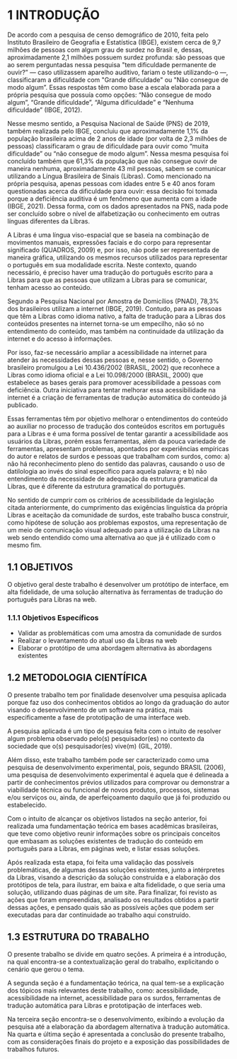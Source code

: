 # 1 INTRODUÇÃO

De acordo com a pesquisa de censo demográfico de 2010, feita pelo Instituto Brasileiro de Geografia e Estatística (IBGE), existem cerca de 9,7 milhões de pessoas com algum grau de surdez no Brasil e, dessas, aproximadamente 2,1 milhões possuem surdez profunda: são pessoas que ao serem perguntadas nessa pesquisa "tem dificuldade permanente de ouvir?” — caso utilizassem aparelho auditivo, fariam o teste utilizando-o —, classificaram a dificuldade com "Grande dificuldade" ou "Não consegue de modo algum”. Essas respostas têm como base a escala elaborada para a própria pesquisa que possuía como opções: “Não consegue de modo algum”, “Grande dificuldade”, “Alguma dificuldade” e “Nenhuma dificuldade” (IBGE, 2012).

Nesse mesmo sentido, a Pesquisa Nacional de Saúde (PNS) de 2019, também realizada pelo IBGE, concluiu que aproximadamente 1,1% da população brasileira acima de 2 anos de idade (por volta de 2,3 milhões de pessoas) classificaram o grau de dificuldade para ouvir como “muita dificuldade” ou “não consegue de modo algum”. Nessa mesma pesquisa foi concluído também que 61,3% da população que não consegue ouvir de maneira nenhuma, aproximadamente 43 mil pessoas, sabem se comunicar utilizando a Língua Brasileira de Sinais (Libras). Como mencionado na própria pesquisa, apenas pessoas com idades entre 5 e 40 anos foram questionadas acerca da dificuldade para ouvir: essa decisão foi tomada porque a deficiência auditiva é um fenômeno que aumenta com a idade (IBGE, 2021). Dessa forma, com os dados apresentados na PNS, nada pode ser concluído sobre o nível de alfabetização ou conhecimento em outras línguas diferentes da Libras.

A Libras é uma língua viso-espacial que se baseia na combinação de movimentos manuais, expressões faciais e do corpo para representar significado (QUADROS, 2009) e, por isso, não pode ser representada de maneira gráfica, utilizando os mesmos recursos utilizados para representar o português em sua modalidade escrita. Neste contexto, quando necessário, é preciso haver uma tradução do português escrito para a Libras para que as pessoas que utilizam a Libras para se comunicar, tenham acesso ao conteúdo.

Segundo a Pesquisa Nacional por Amostra de Domicílios (PNAD), 78,3% dos brasileiros utilizam a internet (IBGE, 2019). Contudo, para as pessoas que têm a Libras como idioma nativo, a falta de tradução para a Libras dos conteúdos presentes na internet torna-se um empecilho, não só no entendimento do conteúdo, mas também na continuidade da utilização da internet e do acesso à informações.

Por isso, faz-se necessário ampliar a acessibilidade na internet para atender às necessidades dessas pessoas e, nesse sentido, o Governo brasileiro promulgou a Lei 10.436/2002 (BRASIL, 2002) que reconhece a Libras como idioma oficial e a Lei 10.098/2000 (BRASIL, 2000) que estabelece as bases gerais para promover acessibilidade a pessoas com deficiência. Outra iniciativa para tentar melhorar essa acessibilidade na internet é a criação de ferramentas de tradução automática do conteúdo já publicado.

Essas ferramentas têm por objetivo melhorar o entendimentos do conteúdo ao auxiliar no processo de tradução dos conteúdos escritos em português para a Libras e é uma forma possível de tentar garantir a acessibilidade aos usuários da Libras, porém essas ferramentas, além da pouca variedade de ferramentas, apresentam problemas, apontados por experiências empíricas do autor e relatos de surdos e pessoas que trabalham com surdos, como: a) não há reconhecimento pleno do sentido das palavras, causando o uso de datilologia ao invés do sinal específico para aquela palavra; e b) não entendimento da necessidade de adequação da estrutura gramatical da Libras, que é diferente da estrutura gramatical do português.

No sentido de cumprir com os critérios de acessibilidade da legislação citada anteriormente, do cumprimento das exigências linguística da própria Libras e aceitação da comunidade de surdos, este trabalho busca construir, como hipótese de solução aos problemas expostos, uma representação de um meio de comunicação visual adequado para a utilização da Libras na web sendo entendido como uma alternativa ao que já é utilizado com o mesmo fim.

## 1.1 OBJETIVOS

O objetivo geral deste trabalho é desenvolver um protótipo de interface, em alta fidelidade, de uma solução alternativa às ferramentas de tradução do português para Libras na web.

### 1.1.1 Objetivos Específicos

- Validar as problemáticas com uma amostra da comunidade de surdos
- Realizar o levantamento do atual uso da Libras na web
- Elaborar o protótipo de uma abordagem alternativa às abordagens existentes

## 1.2 METODOLOGIA CIENTÍFICA

O presente trabalho tem por finalidade desenvolver uma pesquisa aplicada porque faz uso dos conhecimentos obtidos ao longo da graduação do autor visando o desenvolvimento de um software na prática, mais especificamente a fase de prototipação de uma interface web.

A pesquisa aplicada é um tipo de pesquisa feita com o intuito de resolver algum problema observado pelo(s) pesquisador(es) no contexto da sociedade que o(s) pesquisador(es) vive(m) (GIL, 2019).

Além disso, este trabalho também pode ser caracterizado como uma pesquisa de desenvolvimento experimental, pois, segundo BRASIL (2006), uma pesquisa de desenvolvimento experimental é aquela que é delineada a partir de conhecimentos prévios utilizados para comprovar ou demonstrar a viabilidade técnica ou funcional de novos produtos, processos, sistemas e/ou serviços ou, ainda, de aperfeiçoamento daquilo que já foi produzido ou estabelecido.

Com o intuito de alcançar os objetivos listados na seção anterior, foi realizada uma fundamentação teórica em bases acadêmicas brasileiras, que teve como objetivo reunir informações sobre os principais conceitos que embasam as soluções existentes de tradução do conteúdo em português para a Libras, em páginas web, e listar essas soluções.

Após realizada esta etapa, foi feita uma validação das possíveis problemáticas, de algumas dessas soluções existentes, junto a intérpretes da Libras, visando a descrição da solução construída e a elaboração dos protótipos de tela, para ilustrar, em baixa e alta fidelidade, o que seria uma solução, utilizando duas páginas de um site. Para finalizar, foi revisto as ações que foram empreendidas, analisado os resultados obtidos a partir dessas ações, e pensado quais são as possíveis ações que podem ser executadas para dar continuidade ao trabalho aqui construído.

## 1.3 ESTRUTURA DO TRABALHO

O presente trabalho se divide em quatro seções. A primeira é a introdução, na qual encontra-se a contextualização geral do trabalho, explicitando o cenário que gerou o tema.

A segunda seção é a fundamentação teórica, na qual tem-se a explicação dos tópicos mais relevantes deste trabalho, como: acessibilidade, acessibilidade na internet, acessibilidade para os surdos, ferramentas de tradução automática para Libras e prototipação de interfaces web.

Na terceira seção encontra-se o desenvolvimento, exibindo a evolução da pesquisa até a elaboração da abordagem alternativa à tradução automática. Na quarta e última seção é apresentada a conclusão do presente trabalho, com as considerações finais do projeto e a exposição das possibilidades de trabalhos futuros.
